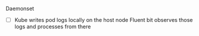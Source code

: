Daemonset
- [ ] Kube writes pod logs locally on the host node
Fluent bit observes those logs and processes from there